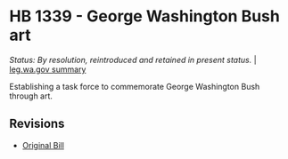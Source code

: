 # HB 1339 - George Washington Bush art
*Status: By resolution, reintroduced and retained in present status.* | [leg.wa.gov summary](https://app.leg.wa.gov/billsummary?BillNumber=1339&Year=2021)

Establishing a task force to commemorate George Washington Bush through art.

## Revisions
* [Original Bill](1/)